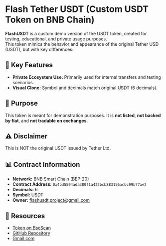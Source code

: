 # Flash Tether USDT (Custom USDT Token on BNB Chain)

**FlashUSDT** is a custom demo version of the USDT token, created for testing, educational, and private usage purposes.  
This token mimics the behavior and appearance of the original Tether USD (USDT), but with key differences:

## 🔐 Key Features

- **Private Ecosystem Use:** Primarily used for internal transfers and testing scenarios.
- **Visual Clone:** Symbol and decimals match original USDT (6 decimals).

## 🧪 Purpose

This token is meant for demonstration purposes. It is **not listed**, **not backed by fiat**, and **not tradable on exchanges**.

## ⚠️ Disclaimer

This is NOT the original USDT issued by Tether Ltd.  


## 📊 Contract Information

- **Network:** BNB Smart Chain (BEP-20)
- **Contract Address:** `0x4bd5504ada380f1a432bcb883156acbc99b77ae2`
- **Decimals:** 6
- **Symbol:** USDT
- **Owner:** flashusdt.project@gmail.com


## 🔗 Resources

- [Token on BscScan](https://bscscan.com/token/0x4bd5504ada380f1a432bcb883156acbc99b77ae2)
- [GitHub Repository](https://github.com/remember711/flashusdt)
- [Gmail.com](flashusdt.project@gmail.com)
